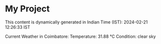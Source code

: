 # My Project

This content is dynamically generated in Indian Time (IST): 2024-02-21 12:26:33 IST


Current Weather in Coimbatore:
Temperature: 31.88 °C
Condition: clear sky
